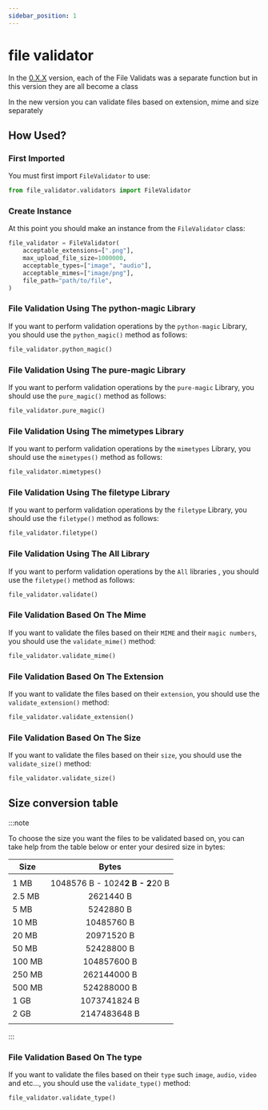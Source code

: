 ```yaml
---
sidebar_position: 1
---
```


# file validator

In the [0.X.X](https://file-validator.github.io/docs/0.X.X/intro) version, each of the File Validats was a separate function but in this version they are all become a class

In the new version you can validate files based on extension, mime and size separately

## How Used?
### First Imported
You must first import `FileValidator` to use:
```python
from file_validator.validators import FileValidator
```


### Create Instance
At this point you should make an instance from the `FileValidator` class:
```python
file_validator = FileValidator(
    acceptable_extensions=[".png"],
    max_upload_file_size=1000000,
    acceptable_types=["image", "audio"],
    acceptable_mimes=["image/png"],
    file_path="path/to/file",
)
```

### File Validation Using The **python-magic** Library
If you want to perform validation operations by the `python-magic` Library, you should use the `python_magic()` method as follows:

```python
file_validator.python_magic()
```


### File Validation Using The **pure-magic** Library
If you want to perform validation operations by the `pure-magic` Library, you should use the `pure_magic()` method as follows:

```python
file_validator.pure_magic()
```

### File Validation Using The **mimetypes** Library
If you want to perform validation operations by the `mimetypes` Library, you should use the `mimetypes()` method as follows:

```python
file_validator.mimetypes()
```


### File Validation Using The **filetype** Library
If you want to perform validation operations by the `filetype` Library, you should use the `filetype()` method as follows:

```python
file_validator.filetype()
```


### File Validation Using The **All** Library
If you want to perform validation operations by the `All` libraries , you should use the `filetype()` method as follows:

```python
file_validator.validate()
```


### File Validation Based On The Mime
If you want to validate the files based on their `MIME` and their `magic numbers`, you should use the `validate_mime()` method:
```python
file_validator.validate_mime()
```

### File Validation Based On The Extension
If you want to validate the files based on their `extension`, you should use the `validate_extension()` method:
```python
file_validator.validate_extension()
```

### File Validation Based On The Size
If you want to validate the files based on their `size`, you should use the `validate_size()` method:
```python
file_validator.validate_size()
```

## Size conversion table

:::note

To choose the size you want the files to be validated based
on, you can take help from the table below or enter your
desired size in bytes:


| Size   |              Bytes              |
|--------|:-------------------------------:|
|        |                                 |
| 1 MB   | 1048576 B - 1024**2 B - 2**20 B |
| 2.5 MB |            2621440 B            |
| 5 MB   |            5242880 B            |
| 10 MB  |           10485760 B            |
| 20 MB  |           20971520 B            |
| 50 MB  |           52428800 B            |
| 100 MB |           104857600 B           |
| 250 MB |           262144000 B           |
| 500 MB |           524288000 B           |
| 1 GB   |          1073741824 B           |
| 2 GB   |          2147483648 B           |
|        |                                 |




:::



### File Validation Based On The type
If you want to validate the files based on their `type` such `image`, `audio`, `video` and etc..., you should use the `validate_type()` method:
```python
file_validator.validate_type()
```
